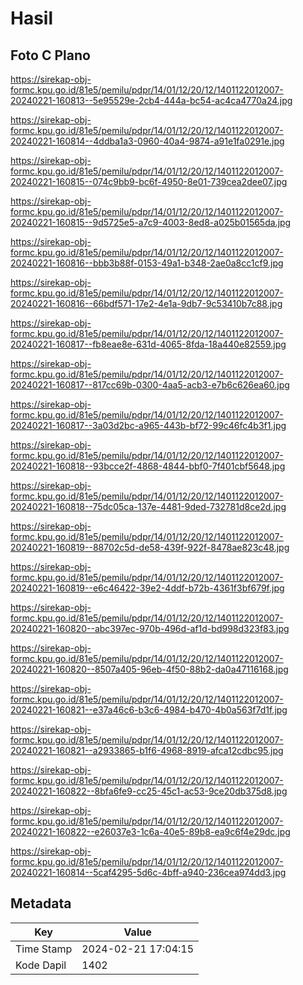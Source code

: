# Hasil

## Foto C Plano

https://sirekap-obj-formc.kpu.go.id/81e5/pemilu/pdpr/14/01/12/20/12/1401122012007-20240221-160813--5e95529e-2cb4-444a-bc54-ac4ca4770a24.jpg

https://sirekap-obj-formc.kpu.go.id/81e5/pemilu/pdpr/14/01/12/20/12/1401122012007-20240221-160814--4ddba1a3-0960-40a4-9874-a91e1fa0291e.jpg

https://sirekap-obj-formc.kpu.go.id/81e5/pemilu/pdpr/14/01/12/20/12/1401122012007-20240221-160815--074c9bb9-bc6f-4950-8e01-739cea2dee07.jpg

https://sirekap-obj-formc.kpu.go.id/81e5/pemilu/pdpr/14/01/12/20/12/1401122012007-20240221-160815--9d5725e5-a7c9-4003-8ed8-a025b01565da.jpg

https://sirekap-obj-formc.kpu.go.id/81e5/pemilu/pdpr/14/01/12/20/12/1401122012007-20240221-160816--bbb3b88f-0153-49a1-b348-2ae0a8cc1cf9.jpg

https://sirekap-obj-formc.kpu.go.id/81e5/pemilu/pdpr/14/01/12/20/12/1401122012007-20240221-160816--66bdf571-17e2-4e1a-9db7-9c53410b7c88.jpg

https://sirekap-obj-formc.kpu.go.id/81e5/pemilu/pdpr/14/01/12/20/12/1401122012007-20240221-160817--fb8eae8e-631d-4065-8fda-18a440e82559.jpg

https://sirekap-obj-formc.kpu.go.id/81e5/pemilu/pdpr/14/01/12/20/12/1401122012007-20240221-160817--817cc69b-0300-4aa5-acb3-e7b6c626ea60.jpg

https://sirekap-obj-formc.kpu.go.id/81e5/pemilu/pdpr/14/01/12/20/12/1401122012007-20240221-160817--3a03d2bc-a965-443b-bf72-99c46fc4b3f1.jpg

https://sirekap-obj-formc.kpu.go.id/81e5/pemilu/pdpr/14/01/12/20/12/1401122012007-20240221-160818--93bcce2f-4868-4844-bbf0-7f401cbf5648.jpg

https://sirekap-obj-formc.kpu.go.id/81e5/pemilu/pdpr/14/01/12/20/12/1401122012007-20240221-160818--75dc05ca-137e-4481-9ded-732781d8ce2d.jpg

https://sirekap-obj-formc.kpu.go.id/81e5/pemilu/pdpr/14/01/12/20/12/1401122012007-20240221-160819--88702c5d-de58-439f-922f-8478ae823c48.jpg

https://sirekap-obj-formc.kpu.go.id/81e5/pemilu/pdpr/14/01/12/20/12/1401122012007-20240221-160819--e6c46422-39e2-4ddf-b72b-4361f3bf679f.jpg

https://sirekap-obj-formc.kpu.go.id/81e5/pemilu/pdpr/14/01/12/20/12/1401122012007-20240221-160820--abc397ec-970b-496d-af1d-bd998d323f83.jpg

https://sirekap-obj-formc.kpu.go.id/81e5/pemilu/pdpr/14/01/12/20/12/1401122012007-20240221-160820--8507a405-96eb-4f50-88b2-da0a47116168.jpg

https://sirekap-obj-formc.kpu.go.id/81e5/pemilu/pdpr/14/01/12/20/12/1401122012007-20240221-160821--e37a46c6-b3c6-4984-b470-4b0a563f7d1f.jpg

https://sirekap-obj-formc.kpu.go.id/81e5/pemilu/pdpr/14/01/12/20/12/1401122012007-20240221-160821--a2933865-b1f6-4968-8919-afca12cdbc95.jpg

https://sirekap-obj-formc.kpu.go.id/81e5/pemilu/pdpr/14/01/12/20/12/1401122012007-20240221-160822--8bfa6fe9-cc25-45c1-ac53-9ce20db375d8.jpg

https://sirekap-obj-formc.kpu.go.id/81e5/pemilu/pdpr/14/01/12/20/12/1401122012007-20240221-160822--e26037e3-1c6a-40e5-89b8-ea9c6f4e29dc.jpg

https://sirekap-obj-formc.kpu.go.id/81e5/pemilu/pdpr/14/01/12/20/12/1401122012007-20240221-160814--5caf4295-5d6c-4bff-a940-236cea974dd3.jpg


## Metadata

| Key        | Value               |
| ---------- | ------------------- |
| Time Stamp | 2024-02-21 17:04:15 |
| Kode Dapil | 1402                |



